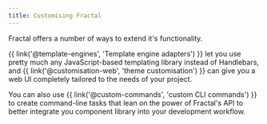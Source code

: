 ```yaml
---
title: Customising Fractal
---
```


Fractal offers a number of ways to extend it's functionality.

{{ link('@template-engines', 'Template engine adapters') }} let you use pretty much any JavaScript-based templating library instead of Handlebars, and {{ link('@customisation-web', 'theme customisation') }} can give you a web UI completely tailored to the needs of your project.

You can also use {{ link('@custom-commands', 'custom CLI commands') }} to create command-line tasks that lean on the power of Fractal's API to better integrate you component library into your development workflow.
